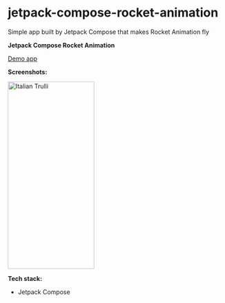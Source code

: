 # jetpack-compose-rocket-animation
Simple app built by Jetpack Compose that makes Rocket Animation fly

**Jetpack Compose Rocket Animation**

<a href="https://github.com/raheemadamboev/jetpack-compose-rocket-animation/blob/master/app-debug.apk">Demo app</a>

**Screenshots:**

<img src="https://github.com/raheemadamboev/jetpack-compose-rocket-animation-app/blob/master/video_2021-10-27_01-02-48.gif" alt="Italian Trulli" width="200" height="434">

**Tech stack:**

- Jetpack Compose
